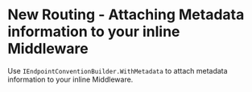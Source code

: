 # New Routing - Attaching Metadata information to your inline Middleware

Use `IEndpointConventionBuilder.WithMetadata` to attach metadata information to your inline Middleware.